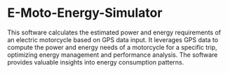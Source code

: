 # E-Moto-Energy-Simulator
This software calculates the estimated power and energy requirements of an electric motorcycle based on GPS data input. It leverages GPS data to compute the power and energy needs of a motorcycle for a specific trip, optimizing energy management and performance analysis. The software provides valuable insights into energy consumption patterns.
